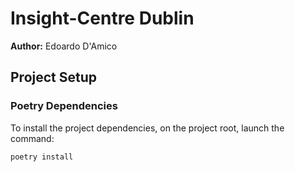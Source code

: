 # Insight-Centre Dublin
**Author:** Edoardo D'Amico

## Project Setup

### Poetry Dependencies
To install the project dependencies, on the project root, launch the command:
```shell
poetry install
```



